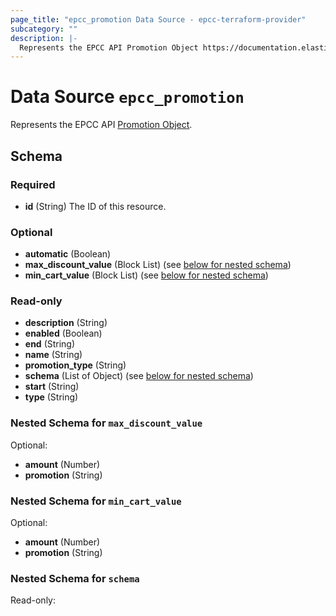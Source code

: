 ```yaml
---
page_title: "epcc_promotion Data Source - epcc-terraform-provider"
subcategory: ""
description: |-
  Represents the EPCC API Promotion Object https://documentation.elasticpath.com/commerce-cloud/docs/api/carts-and-checkout/promotions/index.html#the-promotion-object.
---
```


# Data Source `epcc_promotion`

Represents the EPCC API [Promotion Object](https://documentation.elasticpath.com/commerce-cloud/docs/api/carts-and-checkout/promotions/index.html#the-promotion-object).



## Schema

### Required

- **id** (String) The ID of this resource.

### Optional

- **automatic** (Boolean)
- **max_discount_value** (Block List) (see [below for nested schema](#nestedblock--max_discount_value))
- **min_cart_value** (Block List) (see [below for nested schema](#nestedblock--min_cart_value))

### Read-only

- **description** (String)
- **enabled** (Boolean)
- **end** (String)
- **name** (String)
- **promotion_type** (String)
- **schema** (List of Object) (see [below for nested schema](#nestedatt--schema))
- **start** (String)
- **type** (String)

<a id="nestedblock--max_discount_value"></a>
### Nested Schema for `max_discount_value`

Optional:

- **amount** (Number)
- **promotion** (String)


<a id="nestedblock--min_cart_value"></a>
### Nested Schema for `min_cart_value`

Optional:

- **amount** (Number)
- **promotion** (String)


<a id="nestedatt--schema"></a>
### Nested Schema for `schema`

Read-only:


